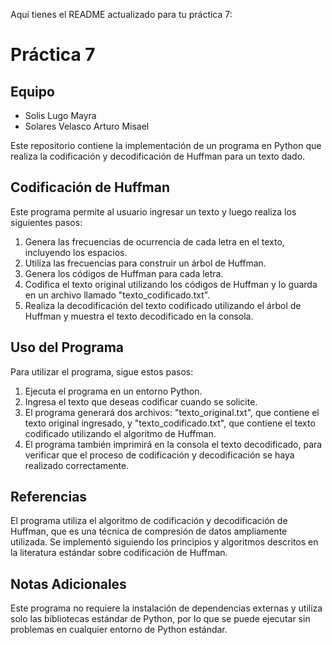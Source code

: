 Aquí tienes el README actualizado para tu práctica 7:

# Práctica 7

## Equipo

- Solis Lugo Mayra
- Solares Velasco Arturo Misael

Este repositorio contiene la implementación de un programa en Python que realiza la codificación y decodificación de Huffman para un texto dado.

## Codificación de Huffman

Este programa permite al usuario ingresar un texto y luego realiza los siguientes pasos:

1. Genera las frecuencias de ocurrencia de cada letra en el texto, incluyendo los espacios.
2. Utiliza las frecuencias para construir un árbol de Huffman.
3. Genera los códigos de Huffman para cada letra.
4. Codifica el texto original utilizando los códigos de Huffman y lo guarda en un archivo llamado "texto_codificado.txt".
5. Realiza la decodificación del texto codificado utilizando el árbol de Huffman y muestra el texto decodificado en la consola.

## Uso del Programa

Para utilizar el programa, sigue estos pasos:

1. Ejecuta el programa en un entorno Python.
2. Ingresa el texto que deseas codificar cuando se solicite.
3. El programa generará dos archivos: "texto_original.txt", que contiene el texto original ingresado, y "texto_codificado.txt", que contiene el texto codificado utilizando el algoritmo de Huffman.
4. El programa también imprimirá en la consola el texto decodificado, para verificar que el proceso de codificación y decodificación se haya realizado correctamente.

## Referencias

El programa utiliza el algoritmo de codificación y decodificación de Huffman, que es una técnica de compresión de datos ampliamente utilizada. Se implementó siguiendo los principios y algoritmos descritos en la literatura estándar sobre codificación de Huffman.

## Notas Adicionales

Este programa no requiere la instalación de dependencias externas y utiliza solo las bibliotecas estándar de Python, por lo que se puede ejecutar sin problemas en cualquier entorno de Python estándar.

